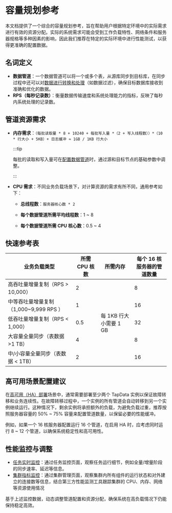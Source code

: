 # 容量规划参考

本文档提供了一个综合的容量规划参考，旨在帮助用户根据特定环境中的实际需求进行有效的资源分配。实际的系统需求可能会受到工作负载特性、网络条件和服务器规格等多种因素的影响，因此我们推荐在特定的实际环境中进行性能测试，以获得更准确的配置数据。

## 名词定义

* **数据管道**：一个数据管道可以将一个或多个表，从源库同步到目标库，在同步过程中还可以对[数据进行转换和处理](../user-guide/data-pipeline/data-development/process-node.md)（如数据过滤），确保目标数据库接收到准确和优化的数据。
* **RPS（每秒记录数）**：衡量数据传输速度和系统处理能力的指标，反映了每秒内系统处理的记录数。

## 管道资源需求

* **内存需求**：`（每批读取量 * 8 + 10240 + 每批写入量 *（2 + 写入线程数））*（10 * 行大小 + 5KB）+ 日志缓冲 ≈ 1GB / 1KB 行大小`

  :::tip

  每批的读取和写入量可在[配置数据管道](../user-guide/data-pipeline/copy-data/manage-task.md)时，通过源和目标节点的基础参数中调整。

  :::

* **CPU 需求**：不同业务负载场景下，对计算资源的需求有所不同，通用参考如下：

  - **总线程数**：`服务器核心数 * 2`

  - **每个数据管道所需平均线程数**：1 ~ 8

  - **每个数据管道所需 CPU 核心数**：0.5 ~ 4

## 快速参考表

<table><thead>
  <tr>
    <th>业务负载类型</th>
    <th>所需 CPU 核数</th>
    <th>所需内存</th>
    <th>每个 16 核服务器的管道数量</th>
  </tr></thead>
<tbody>
  <tr>
    <td>高吞吐量增量复制（RPS &gt; 10,000）</td>
    <td>2</td>
    <td rowspan="5">每 1KB 行大小需要 1 GB</td>
    <td>8</td>
  </tr>
  <tr>
    <td>中等吞吐量增量复制（1,000~9,999 RPS ）</td>
    <td>1</td>
    <td>16</td>
  </tr>
  <tr>
    <td>低吞吐量增量复制（RPS &lt; 1,000）</td>
    <td>0.5</td>
    <td>32</td>
  </tr>
  <tr>
    <td>大容量全量同步（表数据 &gt;1 TB）</td>
    <td>4</td>
    <td>8</td>
  </tr>
  <tr>
    <td>中/小容量全量同步（表数据 &lt; 1TB）</td>
    <td>2</td>
    <td>16</td>
  </tr>
</tbody>
</table>



## 高可用场景配置建议

在[高可用（HA）部署](install-tapdata-ha.md)场景中，通常需要部署至少两个 TapData 实例以保证故障转移和业务连续性。在故障转移过程中，一个实例的所有管道会自动转移到另一个实例继续运行。这种情况下，剩余实例将承担额外的负载，为避免负载过重，推荐按照服务器容量的 50% ~ 75% 容量来配置管道数量，以保留必要的性能缓冲。

例如，如果一个 16 核服务器配置运行 16 个管道，在启用 HA 时，应考虑同时运行 8 ~ 12 个管道，以确保系统稳定性和高可用性。

## 性能监控与调整

* [任务实时监控](../user-guide/data-pipeline/copy-data/monitor-task.md)：通过任务监控页面，观察任务运行细节，例如全量/增量阶段的同步速率、延迟等信息。
* [集群指标监控](../user-guide/manage-system/manage-cluster.md)：通过集群管理页面，观察集群内所有组件的运行状态和对外建立的连接数等信息，结合第三方性能监测工具跟踪集群的 CPU、内存、网络等资源使用情况

基于上述监控数据，动态调整管道配置和资源分配，确保系统在高负载情况下仍能保持稳定高效。